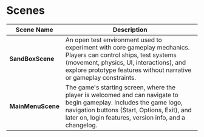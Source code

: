 

# Scenes

| Scene Name        | Description                                                                                                                                                                                                                        |
|-------------------|------------------------------------------------------------------------------------------------------------------------------------------------------------------------------------------------------------------------------------| 
| **SandBoxScene**  | An open test environment used to experiment with core gameplay mechanics. Players can control ships, test systems (movement, physics, UI, interactions), and explore prototype features without narrative or gameplay constraints. |
| **MainMenuScene** | The game's starting screen, where the player is welcomed and can navigate to begin gameplay. Includes the game logo, navigation buttons (Start, Options, Exit), and later on, login features, version info, and a changelog.       |